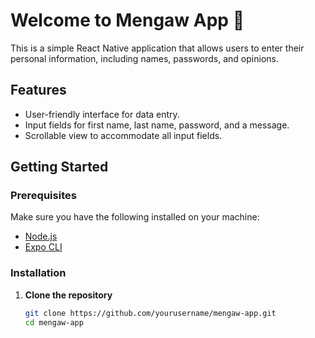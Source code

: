 # Welcome to Mengaw App 👋

This is a simple React Native application that allows users to enter their personal information, including names, passwords, and opinions.

## Features

- User-friendly interface for data entry.
- Input fields for first name, last name, password, and a message.
- Scrollable view to accommodate all input fields.

## Getting Started

### Prerequisites

Make sure you have the following installed on your machine:

- [Node.js](https://nodejs.org/)
- [Expo CLI](https://docs.expo.dev/get-started/installation/)

### Installation

1. **Clone the repository**

   ```bash
   git clone https://github.com/yourusername/mengaw-app.git
   cd mengaw-app
   ```
